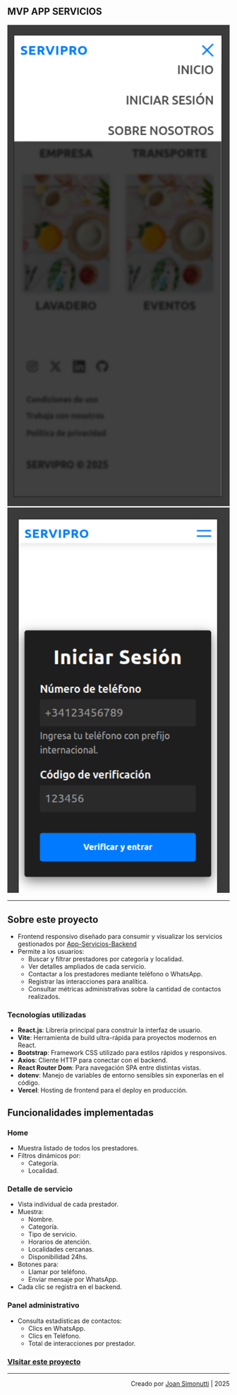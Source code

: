 ## MVP APP SERVICIOS

<p align="center">
  <img src="public/images/img01.png" alt="view1" width="600"/>
  <img src="public/images/img02.png" alt="view2" width="600"/>
</p>

---

## Sobre este proyecto

- Frontend responsivo diseñado para consumir y visualizar los servicios gestionados por [App-Servicios-Backend](https://github.com/JoanSimonutti/App-Servicios-Backend)
- Permite a los usuarios:
  - Buscar y filtrar prestadores por categoría y localidad.
  - Ver detalles ampliados de cada servicio.
  - Contactar a los prestadores mediante teléfono o WhatsApp.
  - Registrar las interacciones para analítica.
  - Consultar métricas administrativas sobre la cantidad de contactos realizados.

### Tecnologías utilizadas

- **React.js**: Librería principal para construir la interfaz de usuario.
- **Vite**: Herramienta de build ultra-rápida para proyectos modernos en React.
- **Bootstrap**: Framework CSS utilizado para estilos rápidos y responsivos.
- **Axios**: Cliente HTTP para conectar con el backend.
- **React Router Dom**: Para navegación SPA entre distintas vistas.
- **dotenv**: Manejo de variables de entorno sensibles sin exponerlas en el código.
- **Vercel**: Hosting de frontend para el deploy en producción.

## Funcionalidades implementadas

### Home

- Muestra listado de todos los prestadores.
- Filtros dinámicos por:
  - Categoría.
  - Localidad.

### Detalle de servicio

- Vista individual de cada prestador.
- Muestra:
  - Nombre.
  - Categoría.
  - Tipo de servicio.
  - Horarios de atención.
  - Localidades cercanas.
  - Disponibilidad 24hs.
- Botones para:
  - Llamar por teléfono.
  - Enviar mensaje por WhatsApp.
- Cada clic se registra en el backend.

### Panel administrativo

- Consulta estadísticas de contactos:
  - Clics en WhatsApp.
  - Clics en Teléfono.
  - Total de interacciones por prestador.

### [VIsitar este proyecto](https://app-servicios-frontend.vercel.app)

---

<div align="end">

Creado por [Joan Simonutti](https://www.linkedin.com/in/joansimonutti/) | 2025

</div>
